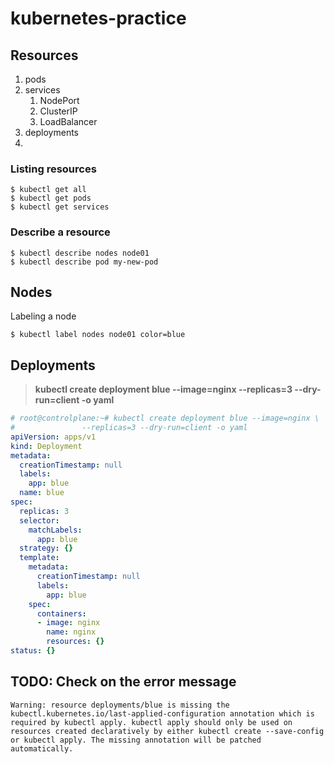 # kubernetes-practice
## Resources
1. pods
2. services  
   1. NodePort
   2. ClusterIP
   3. LoadBalancer
3. deployments
4. 

### Listing resources
```shell
$ kubectl get all
$ kubectl get pods
$ kubectl get services
```
### Describe a resource
```shell
$ kubectl describe nodes node01
$ kubectl describe pod my-new-pod
```

## Nodes
Labeling a node  
```shell
$ kubectl label nodes node01 color=blue
```

## Deployments

> __kubectl create deployment blue --image=nginx --replicas=3 --dry-run=client -o yaml__  

```yaml
# root@controlplane:~# kubectl create deployment blue --image=nginx \
#               --replicas=3 --dry-run=client -o yaml
apiVersion: apps/v1
kind: Deployment
metadata:
  creationTimestamp: null
  labels:
    app: blue
  name: blue
spec:
  replicas: 3
  selector:
    matchLabels:
      app: blue
  strategy: {}
  template:
    metadata:
      creationTimestamp: null
      labels:
        app: blue
    spec:
      containers:
      - image: nginx
        name: nginx
        resources: {}
status: {}
```

## TODO: Check on the error message
```Warning: resource deployments/blue is missing the kubectl.kubernetes.io/last-applied-configuration annotation which is required by kubectl apply. kubectl apply should only be used on resources created declaratively by either kubectl create --save-config or kubectl apply. The missing annotation will be patched automatically.```